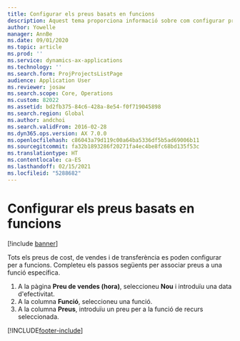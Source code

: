 ```yaml
---
title: Configurar els preus basats en funcions
description: Aquest tema proporciona informació sobre com configurar preus per a funcions específiques.
author: Yowelle
manager: AnnBe
ms.date: 09/01/2020
ms.topic: article
ms.prod: ''
ms.service: dynamics-ax-applications
ms.technology: ''
ms.search.form: ProjProjectsListPage
audience: Application User
ms.reviewer: josaw
ms.search.scope: Core, Operations
ms.custom: 82022
ms.assetid: bd2fb375-84c6-428a-8e54-f0f719045898
ms.search.region: Global
ms.author: andchoi
ms.search.validFrom: 2016-02-28
ms.dyn365.ops.version: AX 7.0.0
ms.openlocfilehash: c86043a79d119c00a64ba5336df5b5ad69006b11
ms.sourcegitcommit: fa32b1893286f20271fa4ec4be8fc68bd135f53c
ms.translationtype: HT
ms.contentlocale: ca-ES
ms.lasthandoff: 02/15/2021
ms.locfileid: "5288682"
---
```

# <a name="set-up-role-based-pricing"></a>Configurar els preus basats en funcions

[!include [banner](../includes/banner.md)]

Tots els preus de cost, de vendes i de transferència es poden configurar per a funcions. Completeu els passos següents per associar preus a una funció específica.

1. A la pàgina **Preu de vendes (hora)**, seleccioneu **Nou** i introduïu una data d'efectivitat.
2. A la columna **Funció**, seleccioneu una funció.
3. A la columna **Preus**, introduïu un preu per a la funció de recurs seleccionada.


[!INCLUDE[footer-include](../includes/footer-banner.md)]